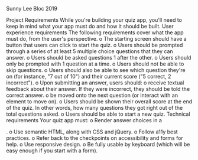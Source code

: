 Sunny Lee
Bloc 2019

Project Requirements
While you're building your quiz app, you'll need to keep in mind what your app must do and how it should be built.
User experience requirements
The following requirements cover what the app must do, from the user's perspective.
o	The starting screen should have a button that users can click to start the quiz.
o	Users should be prompted through a series of at least 5 multiple choice questions that they can answer.
o	Users should be asked questions 1 after the other.
o	Users should only be prompted with 1 question at a time.
o	Users should not be able to skip questions.
o	Users should also be able to see which question they're on (for instance, "7 out of 10") and their current score ("5 correct, 2 incorrect").
o	Upon submitting an answer, users should:
o	receive textual feedback about their answer. If they were incorrect, they should be told the correct answer.
o	be moved onto the next question (or interact with an element to move on).
o	Users should be shown their overall score at the end of the quiz. In other words, how many questions they got right out of the total questions asked.
o	Users should be able to start a new quiz.
Technical requirements
Your quiz app must:
o	Render answer choices in a <form>.
o	Use semantic HTML, along with CSS and jQuery.
o	Follow a11y best practices.
o	Refer back to the checkpoints on accessibility and forms for help.
o	Use responsive design.
o	Be fully usable by keyboard (which will be easy enough if you start with a form).
